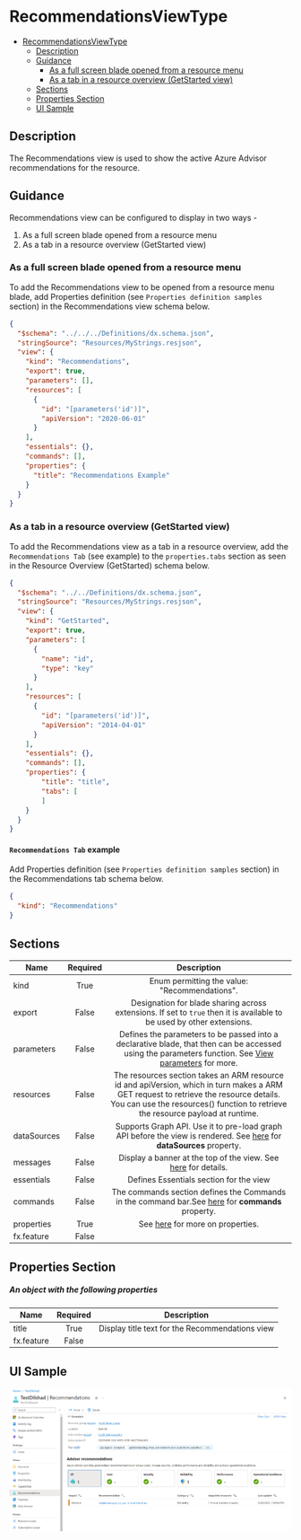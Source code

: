 <a name="recommendationsviewtype"></a>
# RecommendationsViewType
* [RecommendationsViewType](#recommendationsviewtype)
    * [Description](#recommendationsviewtype-description)
    * [Guidance](#recommendationsviewtype-guidance)
        * [As a full screen blade opened from a resource menu](#recommendationsviewtype-guidance-as-a-full-screen-blade-opened-from-a-resource-menu)
        * [As a tab in a resource overview (GetStarted view)](#recommendationsviewtype-guidance-as-a-tab-in-a-resource-overview-getstarted-view)
    * [Sections](#recommendationsviewtype-sections)
    * [Properties Section](#recommendationsviewtype-properties-section)
    * [UI Sample](#recommendationsviewtype-ui-sample)

<a name="recommendationsviewtype-description"></a>
## Description
The Recommendations view is used to show the active Azure Advisor recommendations for the resource.
<a name="recommendationsviewtype-guidance"></a>
## Guidance
Recommendations view can be configured to display in two ways -

1. As a full screen blade opened from a resource menu
2. As a tab in a resource overview (GetStarted view)

<a name="recommendationsviewtype-guidance-as-a-full-screen-blade-opened-from-a-resource-menu"></a>
### As a full screen blade opened from a resource menu

To add the Recommendations view to be opened from a resource menu blade, add Properties definition (see `Properties definition samples` section) in the Recommendations view schema below.

```json
{
  "$schema": "../../../Definitions/dx.schema.json",
  "stringSource": "Resources/MyStrings.resjson",
  "view": {
    "kind": "Recommendations",
    "export": true,
    "parameters": [],
    "resources": [
      {
        "id": "[parameters('id')]",
        "apiVersion": "2020-06-01"
      }
    ],
    "essentials": {},
    "commands": [],
    "properties": {
      "title": "Recommendations Example"
    }
  }
}
```

<a name="recommendationsviewtype-guidance-as-a-tab-in-a-resource-overview-getstarted-view"></a>
### As a tab in a resource overview (GetStarted view)

To add the Recommendations view as a tab in a resource overview, add the `Recommendations Tab` (see example) to the `properties.tabs` section as seen in the Resource Overview (GetStarted) schema below.

```json
{
  "$schema": "../../Definitions/dx.schema.json",
  "stringSource": "Resources/MyStrings.resjson",
  "view": {
    "kind": "GetStarted",
    "export": true,
    "parameters": [
      {
        "name": "id",
        "type": "key"
      }
    ],
    "resources": [
      {
        "id": "[parameters('id')]",
        "apiVersion": "2014-04-01"
      }
    ],
    "essentials": {},
    "commands": [],
    "properties": {
        "title": "title",
        "tabs": [
        ]
    }
  }
}
```

<a name="recommendationsviewtype-guidance-as-a-tab-in-a-resource-overview-getstarted-view-recommendations-tab-example"></a>
#### <code>Recommendations Tab</code> example

Add Properties definition (see `Properties definition samples` section) in the Recommendations tab schema below.

```json
{
  "kind": "Recommendations"
}
```
 
<a name="recommendationsviewtype-sections"></a>
## Sections
| Name | Required | Description
| ---|:--:|:--:|
|kind|True|Enum permitting the value: "Recommendations".
|export|False|Designation for blade sharing across extensions. If set to `true` then it is available to be used by other extensions.
|parameters|False|Defines the parameters to be passed into a declarative blade, that then can be accessed using the parameters function. See [View parameters](dx-viewTypeParameters.md) for more.
|resources|False|The resources section takes an ARM resource id and apiVersion, which in turn makes a ARM GET request to retrieve the resource details. You can use the resources() function to retrieve the resource payload at runtime.
|dataSources|False|Supports Graph API. Use it to pre-load graph API before the view is rendered. See [here](dx-viewTypeDataSources.md) for **dataSources** property.
|messages|False|Display a banner at the top of the view. See [here](dx-viewTypeMessages.md) for details.
|essentials|False|Defines Essentials section for the view
|commands|False|The commands section defines the Commands in the command bar.See [here](dx-viewTypeCommands.md) for **commands** property.
|properties|True|See [here](dx-view-recommendationsViewType-properties.md) for more on properties.
|fx.feature|False|
<a name="recommendationsviewtype-properties-section"></a>
## Properties Section
<a name="recommendationsviewtype-properties-section-an-object-with-the-following-properties"></a>
##### An object with the following properties
| Name | Required | Description
| ---|:--:|:--:|
|title|True|Display title text for the Recommendations view
|fx.feature|False|
<a name="recommendationsviewtype-ui-sample"></a>
## UI Sample
![alt-text](../media/dx/views/RecommendationsView.png "UI Sample")  
